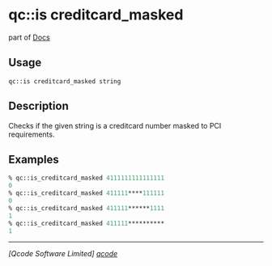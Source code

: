 qc::is creditcard_masked
==============

part of [Docs](../index.md)

Usage
-----
`qc::is creditcard_masked string`

Description
-----------
Checks if the given string is a creditcard number masked to PCI requirements.

Examples
--------
```tcl
% qc::is_creditcard_masked 4111111111111111
0
% qc::is_creditcard_masked 411111****111111
0
% qc::is_creditcard_masked 411111******1111
1
% qc::is_creditcard_masked 411111**********
1
```

----------------------------------
*[Qcode Software Limited] [qcode]*

[qcode]: http://www.qcode.co.uk "Qcode Software"